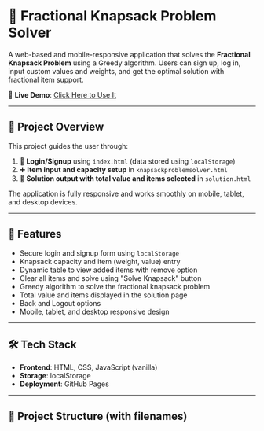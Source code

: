 # 🎒 Fractional Knapsack Problem Solver

A web-based and mobile-responsive application that solves the **Fractional Knapsack Problem** using a Greedy algorithm. Users can sign up, log in, input custom values and weights, and get the optimal solution with fractional item support.

🔗 **Live Demo**: [Click Here to Use It](https://maheshreddymaram2.github.io/Fractional-Knapsack-Problem-Solver/)

---

## 🧠 Project Overview

This project guides the user through:

1. 🔐 **Login/Signup** using `index.html` (data stored using `localStorage`)
2. ➕ **Item input and capacity setup** in `knapsackproblemsolver.html`
3. 🧮 **Solution output with total value and items selected** in `solution.html`

The application is fully responsive and works smoothly on mobile, tablet, and desktop devices.

---

## 🚀 Features

- Secure login and signup form using `localStorage`
- Knapsack capacity and item (weight, value) entry
- Dynamic table to view added items with remove option
- Clear all items and solve using "Solve Knapsack" button
- Greedy algorithm to solve the fractional knapsack problem
- Total value and items displayed in the solution page
- Back and Logout options
- Mobile, tablet, and desktop responsive design

---

## 🛠️ Tech Stack

- **Frontend**: HTML, CSS, JavaScript (vanilla)
- **Storage**: localStorage
- **Deployment**: GitHub Pages

---

## 📂 Project Structure (with filenames) 
